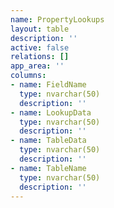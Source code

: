 ```yaml
---
name: PropertyLookups
layout: table
description: ''
active: false
relations: []
app_area: ''
columns:
- name: FieldName
  type: nvarchar(50)
  description: ''
- name: LookupData
  type: nvarchar(50)
  description: ''
- name: TableData
  type: nvarchar(50)
  description: ''
- name: TableName
  type: nvarchar(50)
  description: ''
---
```


